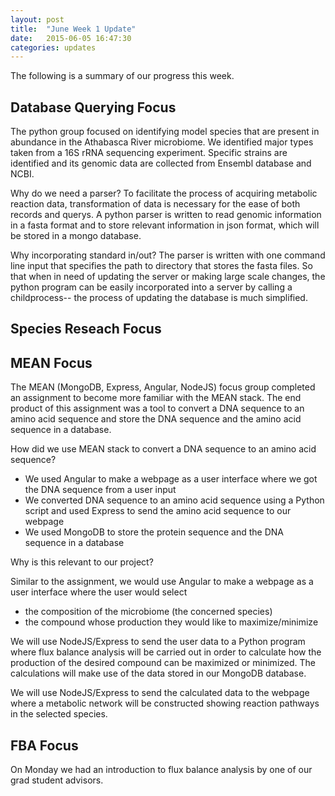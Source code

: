 ```yaml
---
layout: post
title:  "June Week 1 Update"
date:   2015-06-05 16:47:30
categories: updates
---
```


The following is a summary of our progress this week.

## Database Querying Focus

The python group focused on identifying model species that are present in abundance in the Athabasca River microbiome. We identified major types taken from a 16S rRNA sequencing experiment. Specific strains are identified and its genomic data are collected from Ensembl database and NCBI. 

Why do we need a parser?
To facilitate the process of acquiring metabolic reaction data, transformation of data is necessary for the ease of both records and querys. A python parser is written to read genomic information in a fasta format and to store relevant information in json format, which will be stored in a mongo database. 

Why incorporating standard in/out?
The parser is written with one command line input that specifies the path to directory that stores the fasta files. So that when in need of updating the server or making large scale changes, the python program can be easily incorporated into a server by calling a childprocess-- the process of updating the database is much simplified.



## Species Reseach Focus

## MEAN Focus

The MEAN (MongoDB, Express, Angular, NodeJS) focus group completed an assignment
to become more familiar with the MEAN stack. The end product of this assignment
was a tool to convert a DNA sequence to an amino acid sequence and store the DNA
sequence and the amino acid sequence in a database.

How did we use MEAN stack to convert a DNA sequence to an amino acid sequence?

* We used Angular to make a webpage as a user interface where we got the DNA
  sequence from a user input
* We converted DNA sequence to an amino acid sequence using a Python script and
  used Express to send the amino acid sequence to our webpage
* We used MongoDB to store the protein sequence and the DNA sequence in a
  database

Why is this relevant to our project?

Similar to the assignment, we would use Angular to make a webpage as a user
interface where the user would select 

* the composition of the microbiome (the concerned species)
* the compound whose production they would like to maximize/minimize

We will use NodeJS/Express to send the user data to a Python program where flux
balance analysis will be carried out in order to calculate how the production of
the desired compound can be maximized or minimized. The calculations will make
use of the data stored in our MongoDB database.

We will use NodeJS/Express to send the calculated data to the webpage where a
metabolic network will be constructed showing reaction pathways in the selected
species.

## FBA Focus

On Monday we had an introduction to flux balance analysis by one of our grad
student advisors. 

